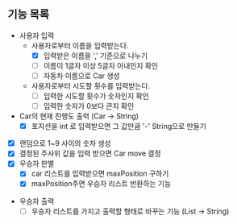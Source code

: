 ## 기능 목록
- 사용자 입력
  - 사용자로부터 이름을 입력받는다.
    - [x] 입력받은 이름을 ',' 기준으로 나누기
    - [ ] 이름이 1글자 이상 5글자 이내인지 확인
    - [ ] 자동차 이름으로 Car 생성
  - 사용자로부터 시도할 횟수를 입력받는다.
    - [ ] 입력한 시도할 횟수가 숫자인지 확인
    - [ ] 입력한 숫자가 0보다 큰지 확인
  
- Car의 현재 진행도 출력 (Car -> String)
  - [x] 포지션을 int 로 입력받으면 그 값만큼 '-' String으로 만들기
- [x] 랜덤으로 1~9 사이의 숫자 생성
- [x] 결정된 주사위 값을 입력 받으면 Car move 결정
- [x] 우승자 판별
    - [x] car 리스트를 입력받으면 maxPosition 구하기
    - [x] maxPosition주면 우승자 리스트 반환하는 기능
- 우승자 출력
  - [ ] 우승자 리스트를 가지고 출력할 형태로 바꾸는 기능 (List<Car> -> String)
